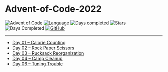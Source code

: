 # Advent-of-Code-2022

[![Advent of Code](https://img.shields.io/badge/Advent%20of%20Code%20🎄-2022-brightgreen)](https://adventofcode.com/2022/about)
[![Language](https://img.shields.io/badge/Rust-gray?logo=rust&logoColor=#E57324)](https://www.typescriptlang.org/)
[![Days completed](https://img.shields.io/badge/day%20📅-22-9cf)](https://adventofcode.com/2022)
[![Stars](https://img.shields.io/badge/stars%20⭐-11-yellow)](https://adventofcode.com/2022/stats)
![Days Completed](https://img.shields.io/badge/days%20completed-5-red)
[![GitHub](https://img.shields.io/github/license/Tim-Tech-Dev/Advent-of-Code-2022?label=License)](https://github.com/TimTechDev/Advent-of-Code-2022/blob/main/LICENSE)

---

- [Day 01 – Calorie Counting](day-01/README.md)
- [Day 02 – Rock Paper Scissors](day-02/README.md)
- [Day 03 – Rucksack Reorganization](day-03/README.md)
- [Day 04 – Camp Cleanup](day-04/README.md)
- [Day 06 – Tuning Trouble](day-06/README.md)
